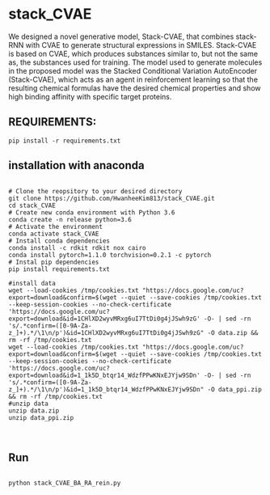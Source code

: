 stack_CVAE
=============

We designed a novel generative model, Stack-CVAE, that combines stack-RNN with CVAE to generate structural expressions in SMILES. Stack-CVAE is based on CVAE, which produces substances similar to, but not the same as, the substances used for training. The model used to generate molecules in the proposed model was the Stacked Conditional Variation AutoEncoder (Stack-CVAE), which acts as an agent in reinforcement learning so that the resulting chemical formulas have the desired chemical properties and show high binding affinity with specific target proteins.

REQUIREMENTS:
-------------
    pip install -r requirements.txt

installation with anaconda
-------------

<pre>
<code>
# Clone the reopsitory to your desired directory
git clone https://github.com/HwanheeKim813/stack_CVAE.git
cd stack_CVAE
# Create new conda environment with Python 3.6
conda create -n release python=3.6
# Activate the environment
conda activate stack_CVAE
# Install conda dependencies
conda install -c rdkit rdkit nox cairo
conda install pytorch=1.1.0 torchvision=0.2.1 -c pytorch
# Instal pip dependencies
pip install requirements.txt

#install data
wget --load-cookies /tmp/cookies.txt "https://docs.google.com/uc?export=download&confirm=$(wget --quiet --save-cookies /tmp/cookies.txt --keep-session-cookies --no-check-certificate 'https://docs.google.com/uc?export=download&id=1CHlXD2wyvMRxg6uI7TtDi0g4jJSwh9zG' -O- | sed -rn 's/.*confirm=([0-9A-Za-z_]+).*/\1\n/p')&id=1CHlXD2wyvMRxg6uI7TtDi0g4jJSwh9zG" -O data.zip && rm -rf /tmp/cookies.txt
wget --load-cookies /tmp/cookies.txt "https://docs.google.com/uc?export=download&confirm=$(wget --quiet --save-cookies /tmp/cookies.txt --keep-session-cookies --no-check-certificate 'https://docs.google.com/uc?export=download&id=1_1k5D_btqr14_WdzfPPwKNxEJYjw9SDn' -O- | sed -rn 's/.*confirm=([0-9A-Za-z_]+).*/\1\n/p')&id=1_1k5D_btqr14_WdzfPPwKNxEJYjw9SDn" -O data_ppi.zip && rm -rf /tmp/cookies.txt
#unzip data
unzip data.zip
unzip data_ppi.zip

</code>
</pre>

Run
-------------
<pre>
<code>
python stack_CVAE_BA_RA_rein.py
</code>
</pre>
